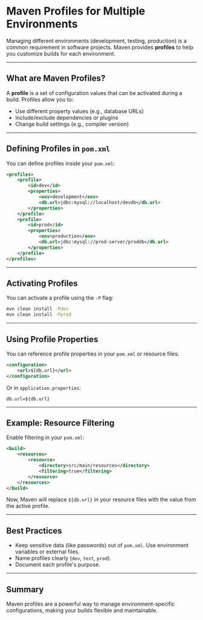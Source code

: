 # Maven Profiles for Multiple Environments

Managing different environments (development, testing, production) is a common requirement in software projects. Maven provides **profiles** to help you customize builds for each environment.

---

## What are Maven Profiles?

A **profile** is a set of configuration values that can be activated during a build. Profiles allow you to:

- Use different property values (e.g., database URLs)
- Include/exclude dependencies or plugins
- Change build settings (e.g., compiler version)

---

## Defining Profiles in `pom.xml`

You can define profiles inside your `pom.xml`:

```xml
<profiles>
    <profile>
        <id>dev</id>
        <properties>
            <env>development</env>
            <db.url>jdbc:mysql://localhost/devdb</db.url>
        </properties>
    </profile>
    <profile>
        <id>prod</id>
        <properties>
            <env>production</env>
            <db.url>jdbc:mysql://prod-server/proddb</db.url>
        </properties>
    </profile>
</profiles>
```

---

## Activating Profiles

You can activate a profile using the `-P` flag:

```sh
mvn clean install -Pdev
mvn clean install -Pprod
```

---

## Using Profile Properties

You can reference profile properties in your `pom.xml` or resource files:

```xml
<configuration>
    <url>${db.url}</url>
</configuration>
```

Or in `application.properties`:

```properties
db.url=${db.url}
```

---

## Example: Resource Filtering

Enable filtering in your `pom.xml`:

```xml
<build>
    <resources>
        <resource>
            <directory>src/main/resources</directory>
            <filtering>true</filtering>
        </resource>
    </resources>
</build>
```

Now, Maven will replace `${db.url}` in your resource files with the value from the active profile.

---

## Best Practices

- Keep sensitive data (like passwords) out of `pom.xml`. Use environment variables or external files.
- Name profiles clearly (`dev`, `test`, `prod`).
- Document each profile's purpose.

---

## Summary

Maven profiles are a powerful way to manage environment-specific configurations, making your builds flexible and maintainable.
